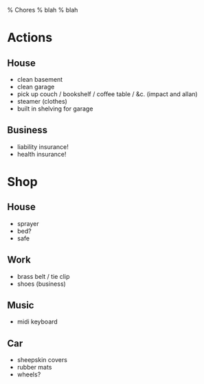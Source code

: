 % Chores
% blah
% blah


# Actions

## House
* clean basement
* clean garage
* pick up couch / bookshelf / coffee table / &c. (impact and allan)
* steamer (clothes)
* built in shelving for garage

## Business
* liability insurance!
* health insurance!



# Shop

## House
* sprayer
* bed?
* safe

## Work
* brass belt / tie clip
* shoes (business)

## Music 
* midi keyboard

## Car
* sheepskin covers
* rubber mats
* wheels?
